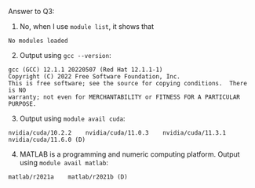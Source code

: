Answer to Q3:

1. No, when I use `module list`, it shows that
```
No modules loaded
```

2. Output using `gcc --version`:
```
gcc (GCC) 12.1.1 20220507 (Red Hat 12.1.1-1)
Copyright (C) 2022 Free Software Foundation, Inc.
This is free software; see the source for copying conditions.  There is NO
warranty; not even for MERCHANTABILITY or FITNESS FOR A PARTICULAR PURPOSE.
```

3. Output using `module avail cuda`:
```
nvidia/cuda/10.2.2    nvidia/cuda/11.0.3    nvidia/cuda/11.3.1    nvidia/cuda/11.6.0 (D)
```

4. MATLAB is a programming and numeric computing platform. Output using `module avail matlab`:
```
matlab/r2021a    matlab/r2021b (D)
```